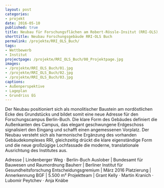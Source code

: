 ```yaml
---
layout: post
categories:
- projekt
date: 2016-05-10
published: true
title: Neubau für Forschungsflächen am Robert-Rössle-Insitut (RRI-OLS), Berlin-Buch
shorttitle: Neubau Forschungsgebäude RRI-OLS Buch
permalink: /projekte/RRI_OLS_Buch/
tags: 
- Wettbewerb
- Institut
projectpage: /projekte/RRI_OLS_Buch/00_Projektpage.jpg
images:
- /projekte/RRI_OLS_Buch/01.jpg
- /projekte/RRI_OLS_Buch/02.jpg
- /projekte/RRI_OLS_Buch/03.jpg
captions:
- Außenperspektive
- Lageplan
- Grundriss EG
---
```

Der Neubau positioniert sich als monolitischer Baustein am nordöstlichen
Ecke des Grundstücks und bildet somit eine neue Adresse
für den Forschungscampus Berlin-Buch. Die klare Form des
Gebäudes definiert die Außenkanten des Campus, das elegant
geschwungene Erdgeschoss signalisiert den Eingang und schafft
einen angemessenen Vorplatz.
Der Neubau versteht sich als harmonische Ergänzung des vorhanden
Gebäudekomplexes RRI, gleichzeitig drückt die klare eigenständige
Form und die neue großzügige Lochfassade die moderne,
translationale Ausrichtung des Institutes aus.

Adresse					|	Lindenberger Weg · Berlin-Buch
Auslober				|	Bundesamt für Bauwesen und Raumordnung
Bauherr					|	Berliner Institut für Gesundheitsforschung
Entscheidungsgremium	|	März 2016
Platzierung				|	Annerkennung
BGF						|	5.500 m²
Projektteam				|	Grant Kelly · Martin Kranich · Lubomir Peytchev · Anja Knäbe
